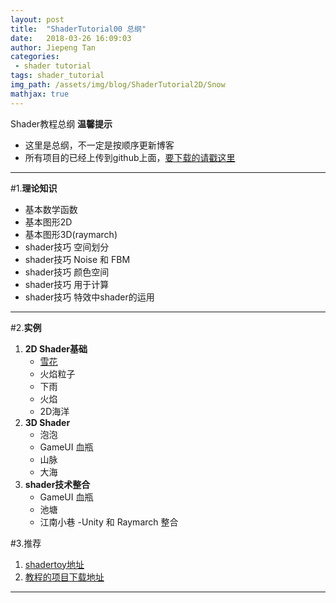 ```yaml
---
layout: post
title:  "ShaderTutorial00 总纲"
date:   2018-03-26 16:09:03
author: Jiepeng Tan
categories: 
 - shader tutorial
tags: shader_tutorial
img_path: /assets/img/blog/ShaderTutorial2D/Snow
mathjax: true
---
```

Shader教程总纲
**温馨提示**
 - 这里是总纲，不一定是按顺序更新博客 
 - 所有项目的已经上传到github上面，[要下载的请戳这里][1]




----------

#1.**理论知识** 
 - 基本数学函数 
 - 基本图形2D 
 - 基本图形3D(raymarch) 
 - shader技巧 空间划分 
 - shader技巧 Noise 和 FBM 
 - shader技巧 颜色空间
 - shader技巧 用于计算 
 - shader技巧 特效中shader的运用

----------


#2.**实例**
 1. **2D Shader基础**
    - [雪花][2]
    - 火焰粒子
    - 下雨
    - 火焰
    - 2D海洋
 2. **3D Shader**
    - 泡泡
    - GameUI 血瓶
    - 山脉
    - 大海
 3. **shader技术整合**
    - GameUI 血瓶
    - 池塘
    - 江南小巷
    -Unity 和 Raymarch 整合

#3.推荐

 1. [shadertoy地址][3]
 2. [教程的项目下载地址][4]
 
----------


  [1]: https://github.com/JiepengTan/FishManShaderTutorial
  [2]: https://jiepengtan.github.io/2018/04/01/shader-tutorial-snow/
  [3]: https://www.shadertoy.com/user/FishMan
  [4]: https://github.com/JiepengTan/FishManShaderTutorial